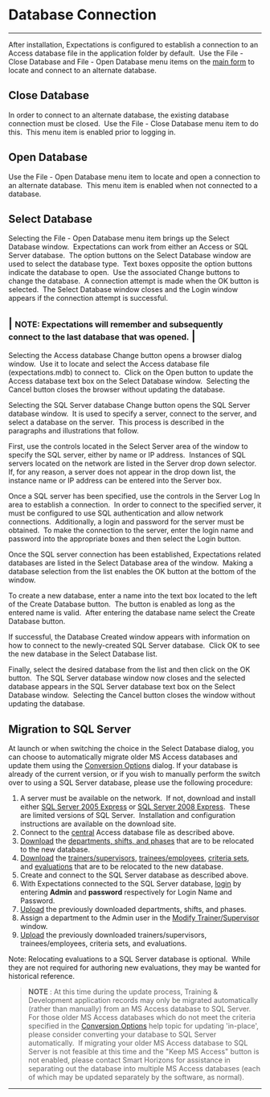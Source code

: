 # Database Connection
-----

After installation, Expectations is configured to establish a connection to an 
Access database file in the application folder by default.&nbsp; Use the File - 
Close Database and File - Open Database menu items on the [main form](<7jjr.md>) to locate and connect to an alternate database.

## Close Database 

In order to connect to an alternate database, the existing database connection 
must be closed.&nbsp; Use the File - Close Database menu item to do this.&nbsp; 
This menu item is enabled prior to logging in.

> 
> 

## Open Database 

Use the File - Open Database menu item to locate and open a connection to an 
alternate database.&nbsp; This menu item is enabled when not connected to a 
database.

> 
> 

## Select Database 

Selecting the File - Open Database menu item brings up the Select Database 
window.&nbsp; Expectations can work from either an Access or SQL Server 
database.&nbsp; The option buttons on the Select Database window are used to 
select the database type.&nbsp; Text boxes opposite the option buttons indicate 
the database to open.&nbsp; Use the associated Change buttons to change the 
database.&nbsp; A connection attempt is made when the OK button is selected.&nbsp; 
The Select Database window closes and the Login window appears if the connection 
attempt is successful.

| <font size="3"><b>NOTE</b>:  Expectations will remember and subsequently <br>    connect to the last database that was opened.</font> |
-----

> 
> 

Selecting the Access database Change button opens a browser dialog window.&nbsp; Use 
it to locate and select the Access database file (expectations.mdb) to connect to.&nbsp; 
Click on the Open button to update the Access database text box on the Select 
Database window.&nbsp; Selecting the 
Cancel button closes the browser without updating the database.

> 
> 

Selecting the SQL Server database Change button opens the SQL Server database 
window.&nbsp; It is used to specify a server, connect to the server, and select 
a database on the server.&nbsp; This process is described in the paragraphs and 
illustrations that follow.

> 
> 

First, use the controls located in the Select Server area of the window to 
specify the SQL server, either by name or IP address.&nbsp; Instances of SQL 
servers located on the network are listed in the Server drop down 
selector.&nbsp; If, for any reason, a server does not appear in the drop down 
list, the instance name or IP address can be entered into the Server box.

> 
> 

Once a SQL server has been specified, use the controls in the Server Log In 
area to establish a connection.&nbsp; In order to connect to the specified 
server, it must be configured to use SQL authentication and allow network 
connections.&nbsp; Additionally, a login and password for the server must be 
obtained.&nbsp; To make the connection to the server, enter the login name and 
password into the appropriate boxes and then select the Login button.

> 
> 

Once the SQL server connection has been established, Expectations related 
databases are listed in the Select Database area of the window.&nbsp; Making a 
database selection from the list enables the OK button at the bottom of the 
window.

> 
> 

To create a new database, enter a name into the text box located to the left 
of the Create Database button.&nbsp; The button is enabled as long as the 
entered name is valid.&nbsp; After entering the database name select the Create 
Database button.

> 
> 

If successful, the Database Created window appears with information on how to connect to the newly-created SQL Server database.&nbsp; Click OK to see the new database in the Select Database list.

> 
> 

Finally, select the desired database from the list and then click on the OK 
button.&nbsp; The SQL Server database window now closes and the selected 
database appears in the SQL Server database text box on the Select Database 
window.&nbsp; Selecting the Cancel button closes the window without updating the 
database.

> 
> 

## Migration to SQL Server 

At launch or when switching the choice in the Select Database dialog, you can choose to automatically migrate older MS Access databases and update them using the [Conversion Options](<conv.md>) dialog.  If your database is already of the current version, or if you wish to manually perform the switch over to using a SQL Server database, please use the following procedure:

1. A server must be 
available on the network.&nbsp; If not, download and install
either [SQL Server 2005 Express](http://www.microsoft.com/sqlserver/2005/en/us/express.aspx) or
[SQL 
Server 2008 Express](http://www.microsoft.com/sqlserver/2008/en/us/express.aspx).&nbsp; These are limited versions of SQL Server.&nbsp; Installation and 
configuration instructions are available on the download site.
2. Connect to the [central](<7mls.md>) Access database file as described above.
3. [Download](<7mr4.md>) the [departments, shifts, and phases](<7mye.md>) that are to be relocated to the new database.
4. [Download](<7mr4.md>) the [trainers/supervisors](<7msw.md>), [trainees/employees](<7muo.md>),
[criteria sets](<7myd.md>), and [evaluations](<7my8.md>) that are to be relocated to the new database.
5. Create and connect to the SQL Server database as described above.
6. With Expectations connected to the SQL Server database,
[login](<7d2o.md>) by entering **Admin** and **password** 
respectively for Login Name and Password.
7. [Upload](<7po0.md>) the previously downloaded departments, 
shifts, and phases.
8. Assign a department to the Admin user in the [Modify Trainer/Supervisor](<7je8.md>) window.
9. [Upload](<7po0.md>) the previously downloaded 
trainers/supervisors, trainees/employees, criteria sets, and evaluations.

Note: Relocating evaluations to a SQL Server database is optional.&nbsp; 
While they are not required for authoring new evaluations, they may be wanted 
for historical reference.

> **NOTE** : At this time during the update process, Training & Development application records may only be migrated automatically (rather than manually) from an MS Access database to SQL Server.&nbsp; For those older MS Access databases which do not meet the criteria specified in the [Conversion Options](<conv.md>) help topic for updating 'in-place', please consider converting your database to SQL Server automatically.&nbsp; If migrating your older MS Access database to SQL Server is not feasible at this time and the "Keep MS Access" button is not enabled, please contact Smart Horizons for assistance in separating out the database into multiple MS Access databases (each of which may be updated separately by the software, as normal). 
-----